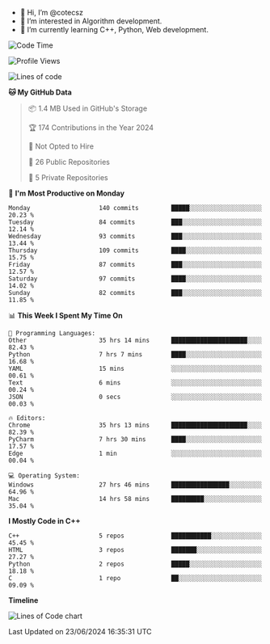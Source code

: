 - 👋 Hi, I’m @cotecsz
- 👀 I’m interested in Algorithm development.
- 🌱 I’m currently learning C++, Python, Web development.

<!---
cotecsz/cotecsz is a ✨ special ✨ repository because its `README.md` (this file) appears on your GitHub profile.
You can click the Preview link to take a look at your changes.
--->

<!--START_SECTION:waka-->
![Code Time](http://img.shields.io/badge/Code%20Time-1%2C240%20hrs%2014%20mins-blue)

![Profile Views](http://img.shields.io/badge/Profile%20Views-7-blue)

![Lines of code](https://img.shields.io/badge/From%20Hello%20World%20I%27ve%20Written-1.2%20million%20lines%20of%20code-blue)

**🐱 My GitHub Data** 

> 📦 1.4 MB Used in GitHub's Storage 
 > 
> 🏆 174 Contributions in the Year 2024
 > 
> 🚫 Not Opted to Hire
 > 
> 📜 26 Public Repositories 
 > 
> 🔑 5 Private Repositories 
 > 
📅 **I'm Most Productive on Monday** 

```text
Monday                   140 commits         █████░░░░░░░░░░░░░░░░░░░░   20.23 % 
Tuesday                  84 commits          ███░░░░░░░░░░░░░░░░░░░░░░   12.14 % 
Wednesday                93 commits          ███░░░░░░░░░░░░░░░░░░░░░░   13.44 % 
Thursday                 109 commits         ████░░░░░░░░░░░░░░░░░░░░░   15.75 % 
Friday                   87 commits          ███░░░░░░░░░░░░░░░░░░░░░░   12.57 % 
Saturday                 97 commits          ████░░░░░░░░░░░░░░░░░░░░░   14.02 % 
Sunday                   82 commits          ███░░░░░░░░░░░░░░░░░░░░░░   11.85 % 
```


📊 **This Week I Spent My Time On** 

```text
💬 Programming Languages: 
Other                    35 hrs 14 mins      █████████████████████░░░░   82.43 % 
Python                   7 hrs 7 mins        ████░░░░░░░░░░░░░░░░░░░░░   16.68 % 
YAML                     15 mins             ░░░░░░░░░░░░░░░░░░░░░░░░░   00.61 % 
Text                     6 mins              ░░░░░░░░░░░░░░░░░░░░░░░░░   00.24 % 
JSON                     0 secs              ░░░░░░░░░░░░░░░░░░░░░░░░░   00.03 % 

🔥 Editors: 
Chrome                   35 hrs 13 mins      █████████████████████░░░░   82.39 % 
PyCharm                  7 hrs 30 mins       ████░░░░░░░░░░░░░░░░░░░░░   17.57 % 
Edge                     1 min               ░░░░░░░░░░░░░░░░░░░░░░░░░   00.04 % 

💻 Operating System: 
Windows                  27 hrs 46 mins      ████████████████░░░░░░░░░   64.96 % 
Mac                      14 hrs 58 mins      █████████░░░░░░░░░░░░░░░░   35.04 % 
```

**I Mostly Code in C++** 

```text
C++                      5 repos             ███████████░░░░░░░░░░░░░░   45.45 % 
HTML                     3 repos             ███████░░░░░░░░░░░░░░░░░░   27.27 % 
Python                   2 repos             █████░░░░░░░░░░░░░░░░░░░░   18.18 % 
C                        1 repo              ██░░░░░░░░░░░░░░░░░░░░░░░   09.09 % 
```



**Timeline**

![Lines of Code chart](https://raw.githubusercontent.com/cotecsz/cotecsz/master/assets/bar_graph.png)


 Last Updated on 23/06/2024 16:35:31 UTC
<!--END_SECTION:waka-->
